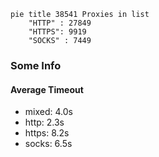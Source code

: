 
```mermaid
pie title 38541 Proxies in list
    "HTTP" : 27849
    "HTTPS": 9919
    "SOCKS" : 7449
```

### Some Info
#### Average Timeout

- mixed: 4.0s
- http: 2.3s
- https: 8.2s
- socks: 6.5s